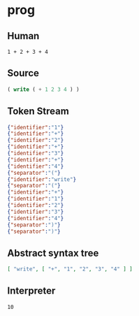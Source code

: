 # prog
## Human
```
1 + 2 + 3 + 4
```
## Source
```lisp
( write ( + 1 2 3 4 ) ) 
```
## Token Stream
```json
{"identifier":"1"}
{"identifier":"+"}
{"identifier":"2"}
{"identifier":"+"}
{"identifier":"3"}
{"identifier":"+"}
{"identifier":"4"}
{"separator":"("}
{"identifier":"write"}
{"separator":"("}
{"identifier":"+"}
{"identifier":"1"}
{"identifier":"2"}
{"identifier":"3"}
{"identifier":"4"}
{"separator":")"}
{"separator":")"}
```
## Abstract syntax tree
```json
[ "write", [ "+", "1", "2", "3", "4" ] ]
```
## Interpreter
```bash
10
```